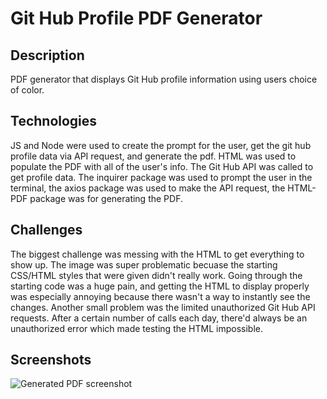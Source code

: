# Git Hub Profile PDF Generator

## Description
PDF generator that displays Git Hub profile information using users choice of color.

## Technologies
JS and Node were used to create the prompt for the user, get the git hub profile data via API request, and generate the pdf. HTML was used to populate the PDF with all of the user's info. The Git Hub API was called to get profile data. The inquirer package was used to prompt the user in the terminal, the axios package was used to make the API request, the HTML-PDF package was for generating the PDF.

## Challenges
The biggest challenge was messing with the HTML to get everything to show up. The image was super problematic becuase the starting CSS/HTML styles that were given didn't really work. Going through the starting code was a huge pain, and getting the HTML to display properly was especially annoying because there wasn't a way to instantly see the changes. Another small problem was the limited unauthorized Git Hub API requests. After a certain number of calls each day, there'd always be an unauthorized error which made testing the HTML impossible.

## Screenshots
![Generated PDF screenshot]()
